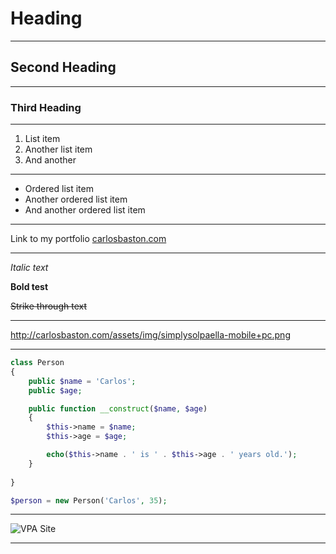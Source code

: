 
# Heading

---

## Second Heading

---

### Third Heading

---

1. List item
2. Another list item
3. And another

---

* Ordered list item
* Another ordered list item
* And another ordered list item

---

Link to my portfolio [carlosbaston.com](http://carlosbaston.com)

---

*Italic text*

**Bold test**

~~Strike through text~~

---

http://carlosbaston.com/assets/img/simplysolpaella-mobile+pc.png

---


```php
class Person
{
    public $name = 'Carlos';
    public $age;

    public function __construct($name, $age)
    {
        $this->name = $name;
        $this->age = $age;

        echo($this->name . ' is ' . $this->age . ' years old.');
    }
    
}

$person = new Person('Carlos', 35);
```

---

![VPA Site](http://carlosbaston.com/assets/img/vegaspoolaction-mobile+pc.png "Vegas Pool Action")

---